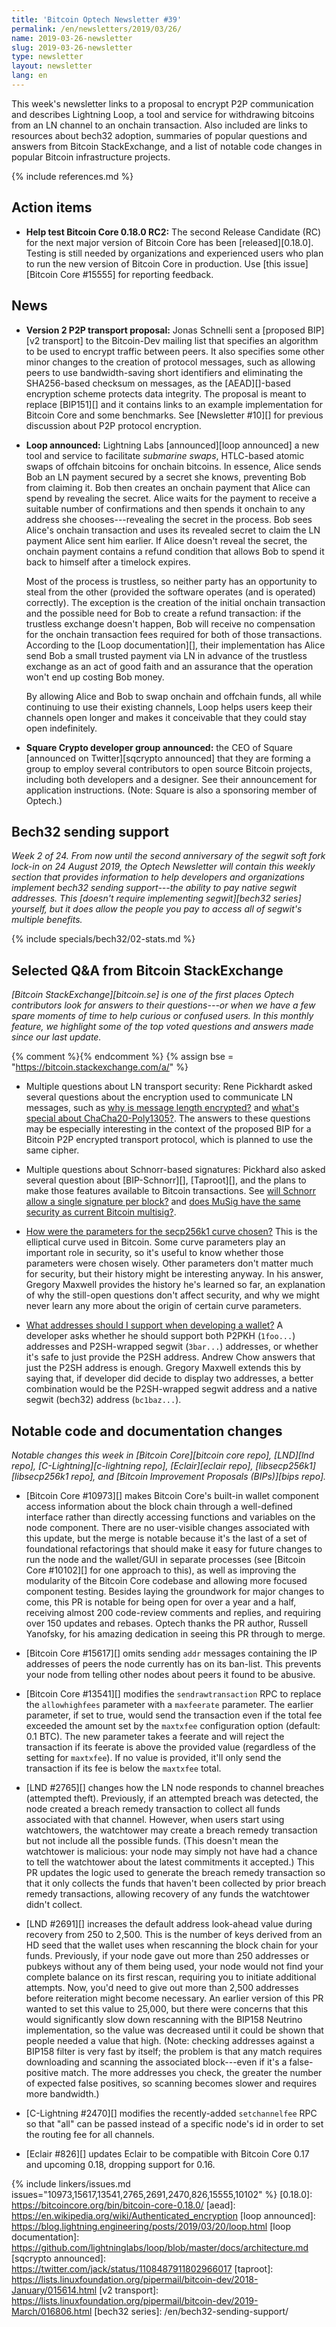 ```yaml
---
title: 'Bitcoin Optech Newsletter #39'
permalink: /en/newsletters/2019/03/26/
name: 2019-03-26-newsletter
slug: 2019-03-26-newsletter
type: newsletter
layout: newsletter
lang: en
---
```

This week's newsletter links to a proposal to encrypt P2P communication
and describes Lightning Loop, a tool and service for withdrawing
bitcoins from an LN channel to an onchain transaction.  Also included
are links to resources about bech32 adoption, summaries of popular
questions and answers from Bitcoin StackExchange, and a list of notable
code changes in popular Bitcoin infrastructure projects.

{% include references.md %}

## Action items

- **Help test Bitcoin Core 0.18.0 RC2:** The second Release Candidate
  (RC) for the next major version of Bitcoin Core has been [released][0.18.0].
  Testing is still needed by organizations and experienced users who
  plan to run the new version of Bitcoin Core in production.  Use [this
  issue][Bitcoin Core #15555] for reporting feedback.

## News

- **Version 2 P2P transport proposal:** Jonas Schnelli sent a [proposed
  BIP][v2 transport] to the Bitcoin-Dev mailing list that specifies an algorithm to be
  used to encrypt traffic between peers.  It also specifies some other
  minor changes to the creation of protocol messages, such as allowing
  peers to use bandwidth-saving short identifiers and eliminating the
  SHA256-based checksum on messages, as the [AEAD][]-based encryption
  scheme protects data integrity.  The proposal is meant to replace
  [BIP151][] and it contains links to an example implementation for
  Bitcoin Core and some benchmarks.  See [Newsletter #10][] for previous
  discussion about P2P protocol encryption.

- **Loop announced:** Lightning Labs [announced][loop announced] a new
  tool and service to facilitate *submarine swaps*, HTLC-based atomic
  swaps of offchain bitcoins for onchain bitcoins.  In essence, Alice
  sends Bob an LN payment secured by a secret she knows, preventing Bob
  from claiming it.  Bob then creates an onchain payment that Alice can
  spend by revealing the secret.  Alice waits for the payment to receive
  a suitable number of confirmations and then spends it onchain to any
  address she chooses---revealing the secret in the process.  Bob sees
  Alice's onchain transaction and uses its revealed secret to claim the
  LN payment Alice sent him earlier.  If Alice doesn't reveal the secret,
  the onchain payment contains a refund condition that allows Bob to
  spend it back to himself after a timelock expires.

    Most of the process is trustless, so neither party has an
    opportunity to steal from the other (provided the software operates
    (and is operated) correctly).  The exception is the creation of the
    initial onchain transaction and the possible need for Bob to create
    a refund transaction: if the trustless exchange doesn't happen, Bob
    will receive no compensation for the onchain transaction fees
    required for both of those transactions.  According to the [Loop
    documentation][], their implementation has Alice send Bob a small
    trusted payment via LN in advance of the trustless exchange as an act of
    good faith and an assurance that the operation won't end up costing
    Bob money.

    By allowing Alice and Bob to swap onchain and offchain funds, all
    while continuing to use their existing channels, Loop helps users
    keep their channels open longer and makes it conceivable that they
    could stay open indefinitely.

- **Square Crypto developer group announced:** the CEO of Square
  [announced on Twitter][sqcrypto announced] that they are forming a
  group to employ several contributors to open source Bitcoin projects,
  including both developers and a designer.  See their announcement for
  application instructions.  (Note: Square is also a sponsoring member
  of Optech.)

## Bech32 sending support

*Week 2 of 24.  From now until the second anniversary of the segwit soft
fork lock-in on 24 August 2019, the Optech Newsletter will contain this
weekly section that provides information to help developers and
organizations implement bech32 sending support---the ability to pay
native segwit addresses.  This [doesn't require implementing
segwit][bech32 series] yourself, but it does allow the people you pay to
access all of segwit's multiple benefits.*

{% include specials/bech32/02-stats.md %}

## Selected Q&A from Bitcoin StackExchange

*[Bitcoin StackExchange][bitcoin.se] is one of the first places Optech
contributors look for answers to their questions---or when we have a
few spare moments of time to help curious or confused users.  In
this monthly feature, we highlight some of the top voted questions and
answers made since our last update.*

{% comment %}<!-- https://bitcoin.stackexchange.com/search?tab=votes&q=created%3a1m..%20is%3aanswer -->{% endcomment %}
{% assign bse = "https://bitcoin.stackexchange.com/a/" %}

- Multiple questions about LN transport security: Rene Pickhardt asked
  several questions about the encryption used to communicate LN
  messages, such as [why is message length encrypted?]({{bse}}85259) and
  [what's special about ChaCha20-Poly1305?]({{bse}}84953).  The answers
  to these questions may be especially interesting in the context of the
  proposed BIP for a Bitcoin P2P encrypted transport protocol, which is
  planned to use the same cipher.

- Multiple questions about Schnorr-based signatures: Pickhard also asked
  several question about [BIP-Schnorr][], [Taproot][], and the plans to
  make those features available to Bitcoin transactions.  See [will
  Schnorr allow a single signature per block?]({{bse}}85213) and [does
  MuSig have the same security as current Bitcoin
  multisig?]({{bse}}85101).

- [How were the parameters for the secp256k1 curve
  chosen?]({{bse}}85387)  This is the elliptical curve used in Bitcoin.
  Some curve parameters play an important role in security, so it's
  useful to know whether those parameters were chosen wisely.  Other
  parameters don't matter much for security, but their history might be
  interesting anyway.  In his answer, Gregory Maxwell provides the
  history he's learned so far, an explanation of why the still-open
  questions don't affect security, and why we might never learn any more
  about the origin of certain curve parameters.

- [What addresses should I support when developing a
  wallet?]({{bse}}84978) A developer asks whether he should support both
  P2PKH (`1foo...`) addresses and P2SH-wrapped segwit (`3bar...`)
  addresses, or whether it's safe to just provide the P2SH address.
  Andrew Chow answers that just the P2SH address is enough.  Gregory
  Maxwell extends this by saying that, if developer did decide to
  display two addresses, a better combination would be the P2SH-wrapped
  segwit address and a native segwit (bech32) address (`bc1baz...`).

## Notable code and documentation changes

*Notable changes this week in [Bitcoin Core][bitcoin core repo],
[LND][lnd repo], [C-Lightning][c-lightning repo], [Eclair][eclair repo],
[libsecp256k1][libsecp256k1 repo], and [Bitcoin Improvement Proposals
(BIPs)][bips repo].*

- [Bitcoin Core #10973][] makes Bitcoin Core's built-in wallet component access
  information about the block chain through a well-defined interface
  rather than directly accessing functions and variables on the node component.
  There are no user-visible changes associated
  with this update, but the merge is notable because it's the last of a
  set of foundational refactorings that should make it easy for
  future changes to run the node and the wallet/GUI in separate
  processes (see [Bitcoin Core #10102][] for one approach to this), as
  well as improving the modularity of the Bitcoin Core codebase and
  allowing more focused component testing.
  Besides laying the groundwork for major changes to come, this PR is
  notable for being open for over a year and a half, receiving almost
  200 code-review comments and replies, and requiring over 150 updates
  and rebases.  Optech thanks the PR author, Russell Yanofsky, for his
  amazing dedication in seeing this PR through to merge.

- [Bitcoin Core #15617][] omits sending `addr` messages containing the
  IP addresses of peers the node currently has on its ban-list.  This
  prevents your node from telling other nodes about peers it found
  to be abusive.

- [Bitcoin Core #13541][] modifies the `sendrawtransaction` RPC to
  replace the `allowhighfees` parameter with a `maxfeerate` parameter.
  The earlier parameter, if set to true, would send the transaction even
  if the total fee exceeded the amount set by the `maxtxfee`
  configuration option (default: 0.1 BTC).  The new parameter takes a
  feerate and will reject the transaction if its feerate is above the
  provided value (regardless of the setting for `maxtxfee`).  If no
  value is provided, it'll only send the transaction if its fee is
  below the `maxtxfee` total.

- [LND #2765][] changes how the LN node responds to channel breaches
  (attempted theft).  Previously, if an attempted breach was detected,
  the node created a breach remedy transaction to collect all funds
  associated with that channel.  However, when users start using
  watchtowers, the watchtower may create a breach remedy transaction
  but not include all the possible funds.  (This doesn't mean the
  watchtower is malicious: your node may simply not have had a chance to
  tell the watchtower about the latest commitments it accepted.) This PR
  updates the logic used to generate the breach remedy transaction so
  that it only collects the funds that haven't been collected by prior
  breach remedy transactions, allowing recovery of any funds the
  watchtower didn't collect.

- [LND #2691][] increases the default address look-ahead value during
  recovery from 250 to 2,500.  This is the number of keys derived from
  an HD seed that the wallet uses when rescanning the block chain for
  your funds.  Previously, if your node gave out more than 250 addresses
  or pubkeys without any of them being used, your node would not find
  your complete balance on its first rescan, requiring you to initiate
  additional attempts.  Now, you'd need to give out more than 2,500
  addresses before reiteration might become necessary.  An earlier
  version of this PR wanted to set this value to 25,000, but there were
  concerns that this would significantly slow down rescanning with the
  BIP158 Neutrino implementation, so the value was decreased until it
  could be shown that people needed a value that high.  (Note: checking
  addresses against a BIP158 filter is very fast by itself; the problem
  is that any match requires downloading and scanning the associated
  block---even if it's a false-positive match.  The more addresses you
  check, the greater the number of expected false positives, so scanning
  becomes slower and requires more bandwidth.)

- [C-Lightning #2470][] modifies the recently-added `setchannelfee` RPC
  so that "all" can be passed instead of a specific node's id in order
  to set the routing fee for all channels.

- [Eclair #826][] updates Eclair to be compatible with Bitcoin Core 0.17
  and upcoming 0.18, dropping support for 0.16.

{% include linkers/issues.md issues="10973,15617,13541,2765,2691,2470,826,15555,10102" %}
[0.18.0]: https://bitcoincore.org/bin/bitcoin-core-0.18.0/
[aead]: https://en.wikipedia.org/wiki/Authenticated_encryption
[loop announced]: https://blog.lightning.engineering/posts/2019/03/20/loop.html
[loop documentation]: https://github.com/lightninglabs/loop/blob/master/docs/architecture.md
[sqcrypto announced]: https://twitter.com/jack/status/1108487911802966017
[taproot]: https://lists.linuxfoundation.org/pipermail/bitcoin-dev/2018-January/015614.html
[v2 transport]: https://lists.linuxfoundation.org/pipermail/bitcoin-dev/2019-March/016806.html
[bech32 series]: /en/bech32-sending-support/
